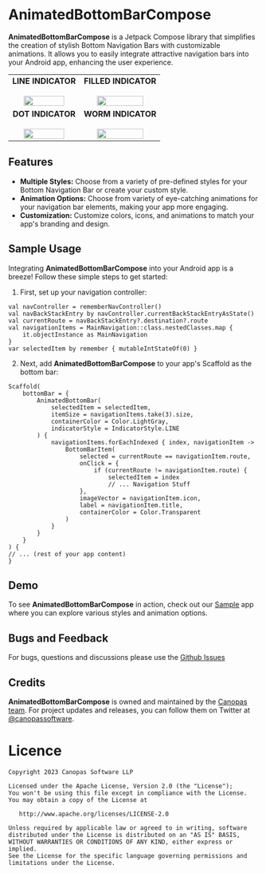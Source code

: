 # AnimatedBottomBarCompose

**AnimatedBottomBarCompose** is a Jetpack Compose library that simplifies the creation of stylish
Bottom Navigation Bars with
customizable animations. It allows you to easily integrate attractive navigation bars into your
Android app, enhancing the user experience.
<table>
  <tr>
    <td align="center">
       <b>LINE INDICATOR</b>
       <br />
       <br />
      <img src="https://github.com/canopas/AnimatedBottomBarCompose/assets/98312779/ed9d5ac1-dc6f-4b91-8c98-e6c8826f4736"  width="80%" height="80%">
    </td>
    <td align="center">
       <b>FILLED INDICATOR</b>
       <br />
       <br />
      <img src="https://github.com/canopas/AnimatedBottomBarCompose/assets/98312779/75622692-fded-4891-9d32-f2540e8e4744"  width="80%" height="80%">
    </td>

  </tr>

  <tr>
    <td align="center">
       <b>DOT INDICATOR</b>
       <br />
       <br />
     <img src="https://github.com/canopas/AnimatedBottomBarCompose/assets/98312779/b0dc3420-9c79-4f05-892f-1c67ebea5817"  width="80%" height="80%">
    </td>
    <td align="center">
       <b>WORM INDICATOR</b>
       <br />
       <br />
      <img src="https://github.com/canopas/AnimatedBottomBarCompose/assets/98312779/8b16d97a-a1c8-40ed-a6be-5fb05fbcd909"  width="80%" height="80%">
    </td>
</tr>
</table>


## Features

- **Multiple Styles:** Choose from a variety of pre-defined styles for your Bottom Navigation Bar or
  create your custom style.
- **Animation Options:** Choose from variety of eye-catching animations for your navigation bar
  elements, making your app more engaging.
- **Customization:** Customize colors, icons, and animations to match your app's branding and
  design.

## Sample Usage

Integrating **AnimatedBottomBarCompose** into your Android app is a breeze! Follow these simple
steps to get started:

1. First, set up your navigation controller:

```
val navController = rememberNavController()
val navBackStackEntry by navController.currentBackStackEntryAsState()
val currentRoute = navBackStackEntry?.destination?.route
val navigationItems = MainNavigation::class.nestedClasses.map {
    it.objectInstance as MainNavigation
}
var selectedItem by remember { mutableIntStateOf(0) }
```

2. Next, add **AnimatedBottomBarCompose** to your app's Scaffold as the bottom bar:

```
Scaffold(
    bottomBar = {
        AnimatedBottomBar(
            selectedItem = selectedItem,
            itemSize = navigationItems.take(3).size,
            containerColor = Color.LightGray,
            indicatorStyle = IndicatorStyle.LINE
        ) {
            navigationItems.forEachIndexed { index, navigationItem ->
                BottomBarItem(
                    selected = currentRoute == navigationItem.route,
                    onClick = {
                        if (currentRoute != navigationItem.route) {
                            selectedItem = index
                            // ... Navigation Stuff
                    },
                    imageVector = navigationItem.icon,
                    label = navigationItem.title,
                    containerColor = Color.Transparent
                )
            }
        }
    }
) {
// ... (rest of your app content)
}
```

## Demo

To see **AnimatedBottomBarCompose** in action, check out
our [Sample](https://github.com/canopas/AnimatedBottomBarCompose/tree/master/app) app where you can
explore various styles and animation options.

## Bugs and Feedback

For bugs, questions and discussions please use
the [Github Issues](https://github.com/canopas/AnimatedBottomBarCompose/issues)

## Credits

**AnimatedBottomBarCompose** is owned and maintained by the [Canopas team](https://canopas.com/).
For project updates and releases, you can follow them on Twitter
at [@canopassoftware](https://twitter.com/canopassoftware).

# Licence

```
Copyright 2023 Canopas Software LLP

Licensed under the Apache License, Version 2.0 (the "License");
You won't be using this file except in compliance with the License.
You may obtain a copy of the License at

   http://www.apache.org/licenses/LICENSE-2.0

Unless required by applicable law or agreed to in writing, software
distributed under the License is distributed on an "AS IS" BASIS,
WITHOUT WARRANTIES OR CONDITIONS OF ANY KIND, either express or implied.
See the License for the specific language governing permissions and
limitations under the License.
```
